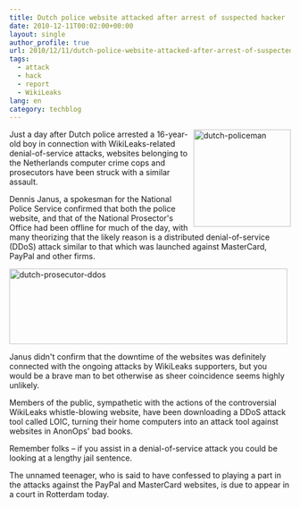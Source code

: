 ```yaml
---
title: Dutch police website attacked after arrest of suspected hacker
date: 2010-12-11T00:02:00+00:00
layout: single
author_profile: true
url: 2010/12/11/dutch-police-website-attacked-after-arrest-of-suspected-hacker/
tags:
  - attack
  - hack
  - report
  - WikiLeaks
lang: en
category: techblog
---
```

[<img title="dutch-policeman" border="0" alt="dutch-policeman" align="right" src="http://lh6.ggpht.com/_vaUVXcmC3OI/TQK4XxGMOKI/AAAAAAAADfM/t_3A0lSrUAo/dutch-policeman_thumb%5B1%5D.jpg?imgmax=800" width="174" height="174" />](http://lh6.ggpht.com/_vaUVXcmC3OI/TQK4U72sFbI/AAAAAAAADfI/hRXo8GFu1Gg/s1600-h/dutch-policeman%5B3%5D.jpg)Just a day after Dutch police arrested a 16-year-old boy in connection with WikiLeaks-related denial-of-service attacks, websites belonging to the Netherlands computer crime cops and prosecutors have been struck with a similar assault.

Dennis Janus, a spokesman for the National Police Service confirmed that both the police website, and that of the National Prosector's Office had been offline for much of the day, with many theorizing that the likely reason is a distributed denial-of-service (DDoS) attack similar to that which was launched against MasterCard, PayPal and other firms.

[<img title="dutch-prosecutor-ddos" border="0" alt="dutch-prosecutor-ddos" src="http://lh6.ggpht.com/_vaUVXcmC3OI/TQK4jszhKVI/AAAAAAAADfU/F2QyKocx-p0/dutch-prosecutor-ddos_thumb%5B2%5D.jpg?imgmax=800" width="498" height="135" />](http://lh3.ggpht.com/_vaUVXcmC3OI/TQK4gPPcUpI/AAAAAAAADfQ/OlYGJ4tdhj8/s1600-h/dutch-prosecutor-ddos%5B4%5D.jpg)

Janus didn't confirm that the downtime of the websites was definitely connected with the ongoing attacks by WikiLeaks supporters, but you would be a brave man to bet otherwise as sheer coincidence seems highly unlikely.

Members of the public, sympathetic with the actions of the controversial WikiLeaks whistle-blowing website, have been downloading a DDoS attack tool called LOIC, turning their home computers into an attack tool against websites in AnonOps' bad books.

Remember folks – if you assist in a denial-of-service attack you could be looking at a lengthy jail sentence.

The unnamed teenager, who is said to have confessed to playing a part in the attacks against the PayPal and MasterCard websites, is due to appear in a court in Rotterdam today.
